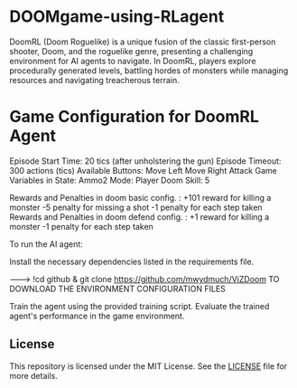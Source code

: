 # DOOMgame-using-RLagent
DoomRL (Doom Roguelike) is a unique fusion of the classic first-person shooter, Doom, and the roguelike genre, presenting a challenging environment for AI agents to navigate. In DoomRL, players explore procedurally generated levels, battling hordes of monsters while managing resources and navigating treacherous terrain.



# Game Configuration for DoomRL Agent

Episode Start Time: 20 tics (after unholstering the gun)
Episode Timeout: 300 actions (tics)
Available Buttons:
Move Left
Move Right
Attack
Game Variables in State:
Ammo2
Mode: Player
Doom Skill: 5

Rewards and Penalties in doom basic config. :
+101 reward for killing a monster
-5 penalty for missing a shot
-1 penalty for each step taken
Rewards and Penalties in doom defend config. :
+1 reward for killing a monster
-1 penalty for each step taken


To run the AI agent:

Install the necessary dependencies listed in the requirements file.

---> !cd github & git clone https://github.com/mwydmuch/ViZDoom
 TO DOWNLOAD THE ENVIRONMENT CONFIGURATION FILES

Train the agent using the provided training script.
Evaluate the trained agent's performance in the game environment.


## License

This repository is licensed under the MIT License. See the [LICENSE](LICENSE) file for more details.
